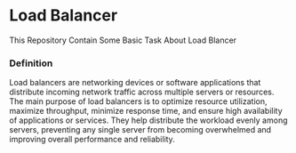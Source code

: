 # Load Balancer 
This Repository Contain Some Basic Task About Load Blancer

### Definition
Load balancers are networking devices or software applications that distribute incoming network traffic across multiple servers or resources. The main purpose of load balancers is to optimize resource utilization, maximize throughput, minimize response time, and ensure high availability of applications or services. They help distribute the workload evenly among servers, preventing any single server from becoming overwhelmed and improving overall performance and reliability.